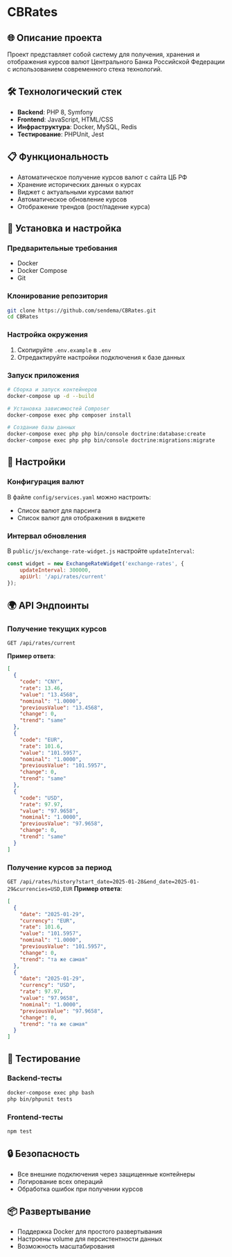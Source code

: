 # CBRates

## 🌐 Описание проекта
Проект представляет собой систему для получения, хранения и отображения курсов валют Центрального Банка Российской Федерации с использованием современного стека технологий.

## 🛠 Технологический стек
- **Backend**: PHP 8, Symfony
- **Frontend**: JavaScript, HTML/CSS
- **Инфраструктура**: Docker, MySQL, Redis
- **Тестирование**: PHPUnit, Jest

## 📋 Функциональность
- Автоматическое получение курсов валют с сайта ЦБ РФ
- Хранение исторических данных о курсах
- Виджет с актуальными курсами валют
- Автоматическое обновление курсов
- Отображение трендов (рост/падение курса)

## 🚀 Установка и настройка

### Предварительные требования
- Docker
- Docker Compose
- Git

### Клонирование репозитория
```bash
git clone https://github.com/sendema/CBRates.git
cd CBRates
```

### Настройка окружения
1. Скопируйте `.env.example` в `.env`
2. Отредактируйте настройки подключения к базе данных

### Запуск приложения
```bash
# Сборка и запуск контейнеров
docker-compose up -d --build

# Установка зависимостей Composer
docker-compose exec php composer install

# Создание базы данных
docker-compose exec php php bin/console doctrine:database:create
docker-compose exec php php bin/console doctrine:migrations:migrate
```

## 🔧 Настройки

### Конфигурация валют
В файле `config/services.yaml` можно настроить:
- Список валют для парсинга
- Список валют для отображения в виджете

### Интервал обновления
В `public/js/exchange-rate-widget.js` настройте `updateInterval`:
```javascript
const widget = new ExchangeRateWidget('exchange-rates', {
    updateInterval: 300000,
    apiUrl: '/api/rates/current'
});
```

## 🌍 API Эндпоинты

### Получение текущих курсов
`GET /api/rates/current`

**Пример ответа**:
```json
[
  {
    "code": "CNY",
    "rate": 13.46,
    "value": "13.4568",
    "nominal": "1.0000",
    "previousValue": "13.4568",
    "change": 0,
    "trend": "same"
  },
  {
    "code": "EUR",
    "rate": 101.6,
    "value": "101.5957",
    "nominal": "1.0000",
    "previousValue": "101.5957",
    "change": 0,
    "trend": "same"
  },
  {
    "code": "USD",
    "rate": 97.97,
    "value": "97.9658",
    "nominal": "1.0000",
    "previousValue": "97.9658",
    "change": 0,
    "trend": "same"
  }
]
```

### Получение курсов за период
`GET /api/rates/history?start_date=2025-01-28&end_date=2025-01-29&currencies=USD,EUR`
**Пример ответа**:
```json
[
  {
    "date": "2025-01-29",
    "currency": "EUR",
    "rate": 101.6,
    "value": "101.5957",
    "nominal": "1.0000",
    "previousValue": "101.5957",
    "change": 0,
    "trend": "та же самая"
  },
  {
    "date": "2025-01-29",
    "currency": "USD",
    "rate": 97.97,
    "value": "97.9658",
    "nominal": "1.0000",
    "previousValue": "97.9658",
    "change": 0,
    "trend": "та же самая"
  }
]
```


## 🧪 Тестирование

### Backend-тесты
```bash
docker-compose exec php bash 
php bin/phpunit tests

```

### Frontend-тесты
```bash
npm test
```

## 🔒 Безопасность
- Все внешние подключения через защищенные контейнеры
- Логирование всех операций
- Обработка ошибок при получении курсов

## 📦 Развертывание
- Поддержка Docker для простого развертывания
- Настроены volume для персистентности данных
- Возможность масштабирования
